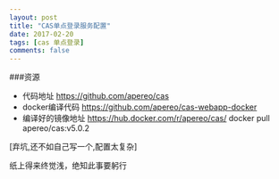```yaml
---
layout: post
title: "CAS单点登录服务配置"
date: 2017-02-20
tags: [cas 单点登录]
comments: false
---
```


###资源
+ 代码地址 https://github.com/apereo/cas
+ docker编译代码 https://github.com/apereo/cas-webapp-docker
+ 编译好的镜像地址 https://hub.docker.com/r/apereo/cas/  docker pull apereo/cas:v5.0.2 

[弃坑,还不如自己写一个,配置太复杂]

纸上得来终觉浅，绝知此事要躬行
